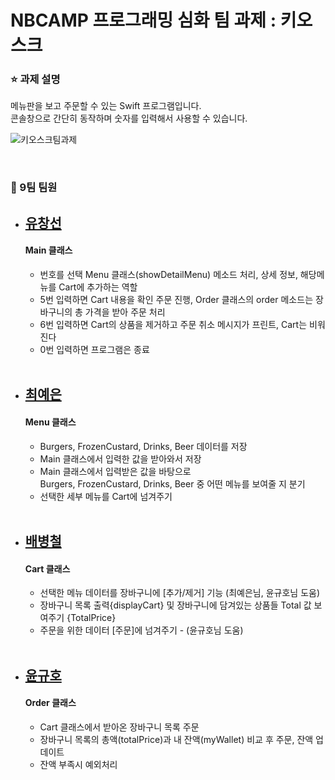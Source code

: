 # NBCAMP 프로그래밍 심화 팀 과제 : 키오스크 

### ⭐ 과제 설명
메뉴판을 보고 주문할 수 있는 Swift 프로그램입니다. 
<br/>콘솔창으로 간단히 동작하며 숫자를 입력해서 사용할 수 있습니다. 

![키오스크팀과제](https://github.com/yenny42/nbc_Team9_Kiosk/assets/107637741/df67b1f8-fede-4dd8-a518-e185e4f093b2)


<br />

### 🌱 9팀 팀원


- [유창선](https://github.com/ycs9608)   
  ----
  #### Main 클래스
  - 번호를 선택 Menu 클래스(showDetailMenu) 메소드 처리, 상세 정보, 해당메뉴를 Cart에 추가하는 역할
  - 5번 입력하면 Cart 내용을 확인 주문 진행, Order 클래스의 order 메소드는 장바구니의 총 가격을 받아 주문 처리
  - 6번 입력하면 Cart의 상품을 제거하고 주문 취소 메시지가 프린트, Cart는 비워진다
  - 0번 입력하면 프로그램은 종료<br/><br/>

- [최예은](https://github.com/yenny42)    
  ----
  #### Menu 클래스
  - Burgers, FrozenCustard, Drinks, Beer 데이터를 저장
  - Main 클래스에서 입력한 값을 받아와서 저장
   - Main 클래스에서 입력받은 값을 바탕으로 <br/>Burgers, FrozenCustard, Drinks, Beer 중 어떤 메뉴를 보여줄 지 분기
  - 선택한 세부 메뉴를 Cart에 넘겨주기
<br/><br/>

- [배병철](https://github.com/baerongmerong)  
  ----
  #### Cart 클래스
  - 선택한 메뉴 데이터를 장바구니에 [추가/제거] 기능 (최예은님, 윤규호님 도움)
  - 장바구니 목록 출력{displayCart} 및 장바구니에 담겨있는 상품들 Total 값 보여주기 {TotalPrice}
  - 주문을 위한 데이터 [주문]에 넘겨주기 - (윤규호님 도움)
<br/><br/>

- [윤규호](https://github.com/ykyohub)   
  ----
  #### Order 클래스
  - Cart 클래스에서 받아온 장바구니 목록 주문
  - 장바구니 목록의 총액(totalPrice)과 내 잔액(myWallet) 비교 후 주문, 잔액 업데이트
  - 잔액 부족시 예외처리
<br/><br/>


